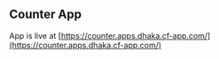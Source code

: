 ## Counter App
App is live at [https://counter.apps.dhaka.cf-app.com/](https://counter.apps.dhaka.cf-app.com/)
